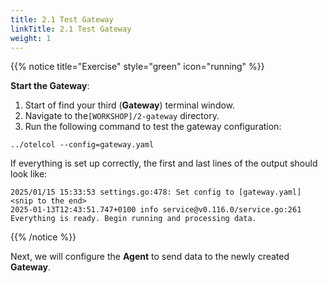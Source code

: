 ```yaml
---
title: 2.1 Test Gateway
linkTitle: 2.1 Test Gateway
weight: 1
---
```


{{% notice title="Exercise" style="green" icon="running" %}}

**Start the Gateway**:

1. Start of find your third (**Gateway**) terminal window.
2. Navigate to the`[WORKSHOP]/2-gateway` directory.
3. Run the following command to test the gateway configuration:

```text
../otelcol --config=gateway.yaml
```

If everything is set up correctly, the first and last lines of the output should look like:

```text
2025/01/15 15:33:53 settings.go:478: Set config to [gateway.yaml]
<snip to the end>
2025-01-13T12:43:51.747+0100 info service@v0.116.0/service.go:261 Everything is ready. Begin running and processing data.
```

{{% /notice %}}

Next, we will configure the **Agent** to send data to the newly created **Gateway**.
